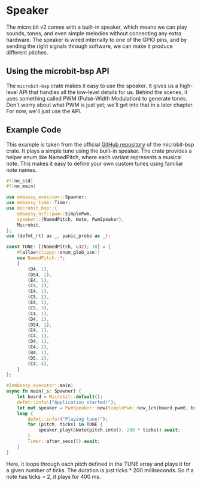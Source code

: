 # Speaker

The micro:bit v2 comes with a built-in speaker, which means we can play sounds, tones, and even simple melodies without connecting any extra hardware. The speaker is wired internally to one of the GPIO pins, and by sending the right signals through software, we can make it produce different pitches.

## Using the microbit-bsp API

The `microbit-bsp` crate makes it easy to use the speaker. It gives us a high-level API that handles all the low-level details for us. Behind the scenes, it uses something called PWM (Pulse-Width Modulation) to generate tones. Don't worry about what PWM is just yet; we'll get into that in a later chapter. For now, we'll just use the API.

## Example Code 

This example is taken from the official [GitHub repository](https://github.com/lulf/microbit-bsp/blob/main/examples/speaker/src/main.rs) of the microbit-bsp crate. It plays a simple tune using the built-in speaker. The crate provides a helper enum like NamedPitch, where each variant represents a musical note. This makes it easy to define your own custom tunes using familiar note names.

```rust
#![no_std]
#![no_main]

use embassy_executor::Spawner;
use embassy_time::Timer;
use microbit_bsp::{
    embassy_nrf::pwm::SimplePwm,
    speaker::{NamedPitch, Note, PwmSpeaker},
    Microbit,
};
use {defmt_rtt as _, panic_probe as _};

const TUNE: [(NamedPitch, u32); 18] = {
    #[allow(clippy::enum_glob_use)]
    use NamedPitch::*;
    [
        (D4, 1),
        (DS4, 1),
        (E4, 1),
        (C5, 2),
        (E4, 1),
        (C5, 2),
        (E4, 1),
        (C5, 3),
        (C4, 1),
        (D4, 1),
        (DS4, 1),
        (E4, 1),
        (C4, 1),
        (D4, 1),
        (E4, 2),
        (B4, 1),
        (D5, 2),
        (C4, 4),
    ]
};

#[embassy_executor::main]
async fn main(_s: Spawner) {
    let board = Microbit::default();
    defmt::info!("Application started!");
    let mut speaker = PwmSpeaker::new(SimplePwm::new_1ch(board.pwm0, board.speaker));
    loop {
        defmt::info!("Playing tune!");
        for (pitch, ticks) in TUNE {
            speaker.play(&Note(pitch.into(), 200 * ticks)).await;
        }
        Timer::after_secs(5).await;
    }
}
```

Here, it loops through each pitch defined in the TUNE array and plays it for a given number of ticks. The duration is just ticks * 200 milliseconds. So if a note has ticks = 2, it plays for 400 ms.

